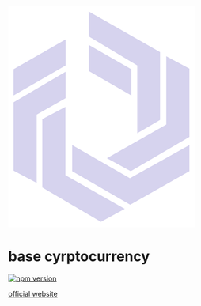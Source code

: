 
<p align="center">

![basechain.io](https://raw.githubusercontent.com/basecrypto/base/master/logo.png "base crypto")

# base cyrptocurrency

</p>

[![npm version](https://badge.fury.io/js/basechain.svg)](https://badge.fury.io/js/basechain)

[official website](http://basechain.io)

